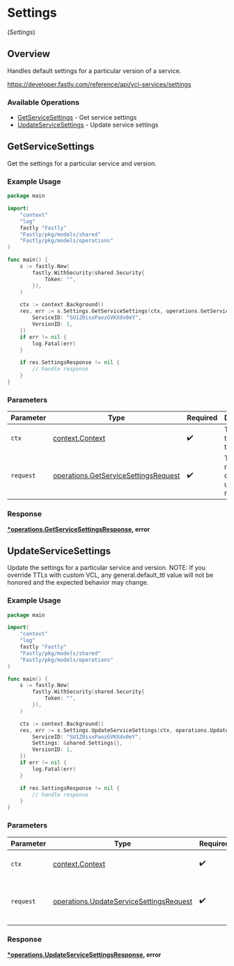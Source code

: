 # Settings
(*Settings*)

## Overview

Handles default settings for a particular version of a service.

<https://developer.fastly.com/reference/api/vcl-services/settings>
### Available Operations

* [GetServiceSettings](#getservicesettings) - Get service settings
* [UpdateServiceSettings](#updateservicesettings) - Update service settings

## GetServiceSettings

Get the settings for a particular service and version.

### Example Usage

```go
package main

import(
	"context"
	"log"
	fastly "Fastly"
	"Fastly/pkg/models/shared"
	"Fastly/pkg/models/operations"
)

func main() {
    s := fastly.New(
        fastly.WithSecurity(shared.Security{
            Token: "",
        }),
    )

    ctx := context.Background()
    res, err := s.Settings.GetServiceSettings(ctx, operations.GetServiceSettingsRequest{
        ServiceID: "SU1Z0isxPaozGVKXdv0eY",
        VersionID: 1,
    })
    if err != nil {
        log.Fatal(err)
    }

    if res.SettingsResponse != nil {
        // handle response
    }
}
```

### Parameters

| Parameter                                                                                    | Type                                                                                         | Required                                                                                     | Description                                                                                  |
| -------------------------------------------------------------------------------------------- | -------------------------------------------------------------------------------------------- | -------------------------------------------------------------------------------------------- | -------------------------------------------------------------------------------------------- |
| `ctx`                                                                                        | [context.Context](https://pkg.go.dev/context#Context)                                        | :heavy_check_mark:                                                                           | The context to use for the request.                                                          |
| `request`                                                                                    | [operations.GetServiceSettingsRequest](../../models/operations/getservicesettingsrequest.md) | :heavy_check_mark:                                                                           | The request object to use for the request.                                                   |


### Response

**[*operations.GetServiceSettingsResponse](../../models/operations/getservicesettingsresponse.md), error**


## UpdateServiceSettings

Update the settings for a particular service and version. NOTE: If you override TTLs with custom VCL, any general.default_ttl value will not be honored and the expected behavior may change.


### Example Usage

```go
package main

import(
	"context"
	"log"
	fastly "Fastly"
	"Fastly/pkg/models/shared"
	"Fastly/pkg/models/operations"
)

func main() {
    s := fastly.New(
        fastly.WithSecurity(shared.Security{
            Token: "",
        }),
    )

    ctx := context.Background()
    res, err := s.Settings.UpdateServiceSettings(ctx, operations.UpdateServiceSettingsRequest{
        ServiceID: "SU1Z0isxPaozGVKXdv0eY",
        Settings: &shared.Settings{},
        VersionID: 1,
    })
    if err != nil {
        log.Fatal(err)
    }

    if res.SettingsResponse != nil {
        // handle response
    }
}
```

### Parameters

| Parameter                                                                                          | Type                                                                                               | Required                                                                                           | Description                                                                                        |
| -------------------------------------------------------------------------------------------------- | -------------------------------------------------------------------------------------------------- | -------------------------------------------------------------------------------------------------- | -------------------------------------------------------------------------------------------------- |
| `ctx`                                                                                              | [context.Context](https://pkg.go.dev/context#Context)                                              | :heavy_check_mark:                                                                                 | The context to use for the request.                                                                |
| `request`                                                                                          | [operations.UpdateServiceSettingsRequest](../../models/operations/updateservicesettingsrequest.md) | :heavy_check_mark:                                                                                 | The request object to use for the request.                                                         |


### Response

**[*operations.UpdateServiceSettingsResponse](../../models/operations/updateservicesettingsresponse.md), error**

